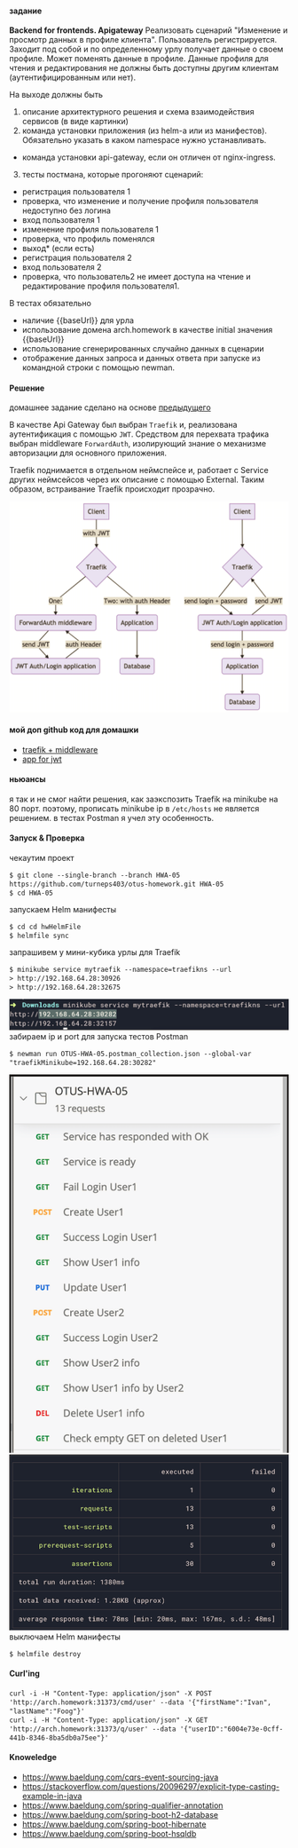 #### задание
**Backend for frontends. Apigateway**
Реализовать сценарий "Изменение и просмотр данных в профиле клиента".
Пользователь регистрируется. Заходит под собой и по определенному урлу получает данные о своем профиле. Может поменять данные в профиле. Данные профиля для чтения и редактирования не должны быть доступны другим клиентам (аутентифицированным или нет).

На выходе должны быть
1. описание архитектурного решения и схема взаимодействия сервисов (в виде картинки)
2. команда установки приложения (из helm-а или из манифестов). Обязательно указать в каком namespace нужно устанавливать.
* команда установки api-gateway, если он отличен от nginx-ingress.
3. тесты постмана, которые прогоняют сценарий:
* регистрация пользователя 1
* проверка, что изменение и получение профиля пользователя недоступно без логина
* вход пользователя 1
* изменение профиля пользователя 1
* проверка, что профиль поменялся
* выход* (если есть)
* регистрация пользователя 2
* вход пользователя 2
* проверка, что пользователь2 не имеет доступа на чтение и редактирование профиля пользователя1.

В тестах обязательно
* наличие {{baseUrl}} для урла
* использование домена arch.homework в качестве initial значения {{baseUrl}}
* использование сгенерированных случайно данных в сценарии
* отображение данных запроса и данных ответа при запуске из командной строки с помощью newman.

#### Решение
домашнее задание сделано на основе [предыдущего](https://github.com/turneps403/otus-homework/tree/HWA-03)

В качестве Api Gateway был выбран `Traefik` и, реализована аутентификация с помощью `JWT`.
Средством для перехвата трафика выбран middleware `ForwardAuth`, изолирующий знание
о механизме авторизации для основного приложения.

Traefik поднимается в отдельном неймспейсе и, работает с Service других неймсейсов через 
их описание с помощью External. Таким образом, встраивание Traefik происходит прозрачно.

![](myFiles/simple-graph.png)

#### мой доп github код для домашки
- [traefik + middleware](https://github.com/turneps403/helmfile-traefik-v2-minikube)
- [app for jwt](https://github.com/turneps403/java-crumbs/tree/jwt-middleware)

#### ньюансы
я так и не смог найти решения, как заэкспозить Traefik на minikube на 80 порт.
поэтому, прописать minikube ip в `/etc/hosts` не является решением.
в тестах Postman я учел эту особенность.

#### Запуск & Проверка
чекаутим проект
```
$ git clone --single-branch --branch HWA-05 https://github.com/turneps403/otus-homework.git HWA-05
$ cd HWA-05
``` 
запускаем Helm манифесты
```
$ cd cd hwHelmFile
$ helmfile sync
```
запрашивем у мини-кубика урлы для Traefik
```
$ minikube service mytraefik --namespace=traefikns --url
> http://192.168.64.28:30926
> http://192.168.64.28:32675
```
![](myFiles/services.png)
забираем ip и port для запуска тестов Postman
```
$ newman run OTUS-HWA-05.postman_collection.json --global-var "traefikMinikube=192.168.64.28:30282"
```
![](myFiles/postman.png)
![](myFiles/newman.png)
выключаем Helm манифесты
```
$ helmfile destroy
```

#### Curl'ing
```
curl -i -H "Content-Type: application/json" -X POST 'http://arch.homework:31373/cmd/user' --data '{"firstName":"Ivan", "lastName":"Foog"}'
curl -i -H "Content-Type: application/json" -X GET 'http://arch.homework:31373/q/user' --data '{"userID":"6004e73e-0cff-441b-8346-8ba5db0a75ee"}'
```


#### Knoweledge
* https://www.baeldung.com/cqrs-event-sourcing-java
* https://stackoverflow.com/questions/20096297/explicit-type-casting-example-in-java
* https://www.baeldung.com/spring-qualifier-annotation
* https://www.baeldung.com/spring-boot-h2-database
* https://www.baeldung.com/spring-boot-hibernate
* https://www.baeldung.com/spring-boot-hsqldb